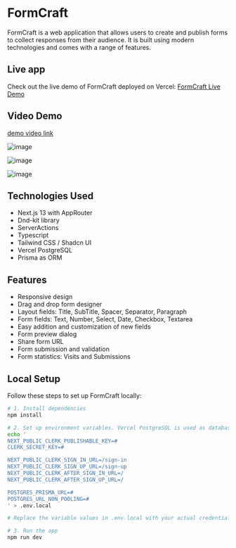 # FormCraft

FormCraft is a web application that allows users to create and publish forms to collect responses from their audience. It is built using modern technologies and comes with a range of features.

## Live app

Check out the live demo of FormCraft deployed on Vercel: [FormCraft Live Demo](https://form-craft-eta.vercel.app/)

## Video Demo
[demo video link](https://drive.google.com/file/d/1DZTLwiW-TolOpi1El7vE7OiSWeBXj6Ty/view?usp=sharing)

![image](https://github.com/ShivamPatel-India/FormCraft/assets/70719016/6f370c5c-eb2a-450d-bbd8-66b7c770444d)

![image](https://github.com/ShivamPatel-India/FormCraft/assets/70719016/24cf3ddf-ea5a-4f50-9db8-d9e8a996bbcb)

![image](https://github.com/ShivamPatel-India/FormCraft/assets/70719016/e4953f34-0b3d-4a9a-8bb8-2fa098c35362)

## Technologies Used

- Next.js 13 with AppRouter
- Dnd-kit library
- ServerActions
- Typescript
- Tailwind CSS / Shadcn UI
- Vercel PostgreSQL
- Prisma as ORM

## Features

- Responsive design
- Drag and drop form designer
- Layout fields: Title, SubTitle, Spacer, Separator, Paragraph
- Form fields: Text, Number, Select, Date, Checkbox, Textarea
- Easy addition and customization of new fields
- Form preview dialog
- Share form URL
- Form submission and validation
- Form statistics: Visits and Submissions

## Local Setup

Follow these steps to set up FormCraft locally:

```bash
# 1. Install dependencies
npm install

# 2. Set up environment variables. Vercel PostgreSQL is used as database.
echo '
NEXT_PUBLIC_CLERK_PUBLISHABLE_KEY=#
CLERK_SECRET_KEY=#

NEXT_PUBLIC_CLERK_SIGN_IN_URL=/sign-in
NEXT_PUBLIC_CLERK_SIGN_UP_URL=/sign-up
NEXT_PUBLIC_CLERK_AFTER_SIGN_IN_URL=/
NEXT_PUBLIC_CLERK_AFTER_SIGN_UP_URL=/

POSTGRES_PRISMA_URL=#
POSTGRES_URL_NON_POOLING=#
' > .env.local

# Replace the variable values in .env.local with your actual credentials.

# 3. Run the app
npm run dev







